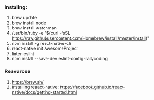 ### Instaling:

1. brew update
2. brew install node
3. brew install watchman
4. /usr/bin/ruby -e "$(curl -fsSL https://raw.githubusercontent.com/Homebrew/install/master/install)"
5. npm install -g react-native-cli
6. react-native init AwesomeProject
7. linter-eslint
8. npm install --save-dev eslint-config-rallycoding


### Resources:

1. https://brew.sh/
2. Installing reaact-native: https://facebook.github.io/react-native/docs/getting-started.html